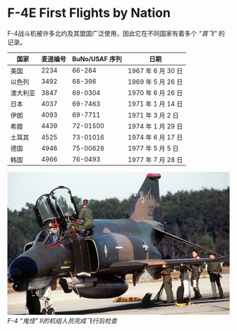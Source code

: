 # F-4E First Flights by Nation

F-4战斗机被许多北约及其盟国广泛使用，因此它在不同国家有着多个 _“首飞”_ 的记录。

| 国家          | 麦道编号         | BuNo/USAF 序列   | 日期               |
| ------------- | ---------------- | ---------------- | ------------------ |
| 美国          | 2234             | 66-284           | 1967 年 6 月 30 日    |
| 以色列         | 3492             | 68-396           | 1969 年 5 月 26 日     |
| 澳大利亚       | 3847             | 69-0304          | 1970 年 6 月 26 日    |
| 日本          | 4037             | 69-7463          | 1971 年 1 月 14 日 |
| 伊朗          | 4093             | 69-7711          | 1971 年 3 月 2 日    |
| 希腊          | 4439             | 72-01500         | 1974 年 1 月 29 日 |
| 土耳其        | 4525             | 73-01016         | 1974 年 6 月 17 日    |
| 德国          | 4946             | 75-00628         | 1977 年 5 月 5 日      |
| 韩国          | 4966             | 76-0493          | 1977 年 7 月 28 日    |

![真F4机组的航后检查](../img/real_life_f4_crew_after_flight_checks.jpg)
_F-4 “鬼怪” II的机组人员完成飞行后检查_
